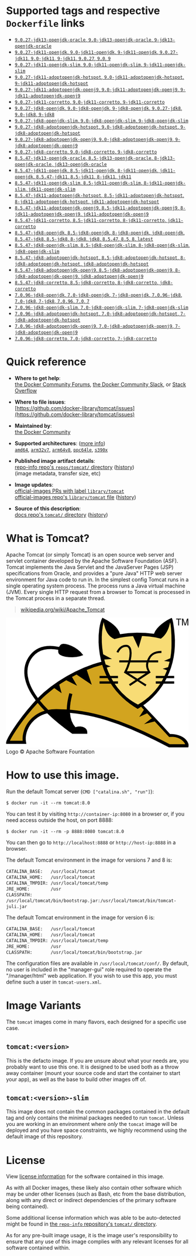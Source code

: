 <!--

********************************************************************************

WARNING:

    DO NOT EDIT "tomcat/README.md"

    IT IS AUTO-GENERATED

    (from the other files in "tomcat/" combined with a set of templates)

********************************************************************************

-->

# Supported tags and respective `Dockerfile` links

-	[`9.0.27-jdk13-openjdk-oracle`, `9.0-jdk13-openjdk-oracle`, `9-jdk13-openjdk-oracle`](https://github.com/docker-library/tomcat/blob/8348a86101660e76224afcc57c4c9fae4dc76de8/9.0/jdk13/openjdk-oracle/Dockerfile)
-	[`9.0.27-jdk11-openjdk`, `9.0-jdk11-openjdk`, `9-jdk11-openjdk`, `9.0.27-jdk11`, `9.0-jdk11`, `9-jdk11`, `9.0.27`, `9.0`, `9`](https://github.com/docker-library/tomcat/blob/8348a86101660e76224afcc57c4c9fae4dc76de8/9.0/jdk11/openjdk/Dockerfile)
-	[`9.0.27-jdk11-openjdk-slim`, `9.0-jdk11-openjdk-slim`, `9-jdk11-openjdk-slim`](https://github.com/docker-library/tomcat/blob/8348a86101660e76224afcc57c4c9fae4dc76de8/9.0/jdk11/openjdk-slim/Dockerfile)
-	[`9.0.27-jdk11-adoptopenjdk-hotspot`, `9.0-jdk11-adoptopenjdk-hotspot`, `9-jdk11-adoptopenjdk-hotspot`](https://github.com/docker-library/tomcat/blob/8348a86101660e76224afcc57c4c9fae4dc76de8/9.0/jdk11/adoptopenjdk-hotspot/Dockerfile)
-	[`9.0.27-jdk11-adoptopenjdk-openj9`, `9.0-jdk11-adoptopenjdk-openj9`, `9-jdk11-adoptopenjdk-openj9`](https://github.com/docker-library/tomcat/blob/8348a86101660e76224afcc57c4c9fae4dc76de8/9.0/jdk11/adoptopenjdk-openj9/Dockerfile)
-	[`9.0.27-jdk11-corretto`, `9.0-jdk11-corretto`, `9-jdk11-corretto`](https://github.com/docker-library/tomcat/blob/8348a86101660e76224afcc57c4c9fae4dc76de8/9.0/jdk11/corretto/Dockerfile)
-	[`9.0.27-jdk8-openjdk`, `9.0-jdk8-openjdk`, `9-jdk8-openjdk`, `9.0.27-jdk8`, `9.0-jdk8`, `9-jdk8`](https://github.com/docker-library/tomcat/blob/8348a86101660e76224afcc57c4c9fae4dc76de8/9.0/jdk8/openjdk/Dockerfile)
-	[`9.0.27-jdk8-openjdk-slim`, `9.0-jdk8-openjdk-slim`, `9-jdk8-openjdk-slim`](https://github.com/docker-library/tomcat/blob/8348a86101660e76224afcc57c4c9fae4dc76de8/9.0/jdk8/openjdk-slim/Dockerfile)
-	[`9.0.27-jdk8-adoptopenjdk-hotspot`, `9.0-jdk8-adoptopenjdk-hotspot`, `9-jdk8-adoptopenjdk-hotspot`](https://github.com/docker-library/tomcat/blob/8348a86101660e76224afcc57c4c9fae4dc76de8/9.0/jdk8/adoptopenjdk-hotspot/Dockerfile)
-	[`9.0.27-jdk8-adoptopenjdk-openj9`, `9.0-jdk8-adoptopenjdk-openj9`, `9-jdk8-adoptopenjdk-openj9`](https://github.com/docker-library/tomcat/blob/8348a86101660e76224afcc57c4c9fae4dc76de8/9.0/jdk8/adoptopenjdk-openj9/Dockerfile)
-	[`9.0.27-jdk8-corretto`, `9.0-jdk8-corretto`, `9-jdk8-corretto`](https://github.com/docker-library/tomcat/blob/8348a86101660e76224afcc57c4c9fae4dc76de8/9.0/jdk8/corretto/Dockerfile)
-	[`8.5.47-jdk13-openjdk-oracle`, `8.5-jdk13-openjdk-oracle`, `8-jdk13-openjdk-oracle`, `jdk13-openjdk-oracle`](https://github.com/docker-library/tomcat/blob/8438be7c4c8434b617903ea5a478441ae04572c1/8.5/jdk13/openjdk-oracle/Dockerfile)
-	[`8.5.47-jdk11-openjdk`, `8.5-jdk11-openjdk`, `8-jdk11-openjdk`, `jdk11-openjdk`, `8.5.47-jdk11`, `8.5-jdk11`, `8-jdk11`, `jdk11`](https://github.com/docker-library/tomcat/blob/8438be7c4c8434b617903ea5a478441ae04572c1/8.5/jdk11/openjdk/Dockerfile)
-	[`8.5.47-jdk11-openjdk-slim`, `8.5-jdk11-openjdk-slim`, `8-jdk11-openjdk-slim`, `jdk11-openjdk-slim`](https://github.com/docker-library/tomcat/blob/8438be7c4c8434b617903ea5a478441ae04572c1/8.5/jdk11/openjdk-slim/Dockerfile)
-	[`8.5.47-jdk11-adoptopenjdk-hotspot`, `8.5-jdk11-adoptopenjdk-hotspot`, `8-jdk11-adoptopenjdk-hotspot`, `jdk11-adoptopenjdk-hotspot`](https://github.com/docker-library/tomcat/blob/8438be7c4c8434b617903ea5a478441ae04572c1/8.5/jdk11/adoptopenjdk-hotspot/Dockerfile)
-	[`8.5.47-jdk11-adoptopenjdk-openj9`, `8.5-jdk11-adoptopenjdk-openj9`, `8-jdk11-adoptopenjdk-openj9`, `jdk11-adoptopenjdk-openj9`](https://github.com/docker-library/tomcat/blob/8438be7c4c8434b617903ea5a478441ae04572c1/8.5/jdk11/adoptopenjdk-openj9/Dockerfile)
-	[`8.5.47-jdk11-corretto`, `8.5-jdk11-corretto`, `8-jdk11-corretto`, `jdk11-corretto`](https://github.com/docker-library/tomcat/blob/8438be7c4c8434b617903ea5a478441ae04572c1/8.5/jdk11/corretto/Dockerfile)
-	[`8.5.47-jdk8-openjdk`, `8.5-jdk8-openjdk`, `8-jdk8-openjdk`, `jdk8-openjdk`, `8.5.47-jdk8`, `8.5-jdk8`, `8-jdk8`, `jdk8`, `8.5.47`, `8.5`, `8`, `latest`](https://github.com/docker-library/tomcat/blob/8438be7c4c8434b617903ea5a478441ae04572c1/8.5/jdk8/openjdk/Dockerfile)
-	[`8.5.47-jdk8-openjdk-slim`, `8.5-jdk8-openjdk-slim`, `8-jdk8-openjdk-slim`, `jdk8-openjdk-slim`](https://github.com/docker-library/tomcat/blob/8438be7c4c8434b617903ea5a478441ae04572c1/8.5/jdk8/openjdk-slim/Dockerfile)
-	[`8.5.47-jdk8-adoptopenjdk-hotspot`, `8.5-jdk8-adoptopenjdk-hotspot`, `8-jdk8-adoptopenjdk-hotspot`, `jdk8-adoptopenjdk-hotspot`](https://github.com/docker-library/tomcat/blob/8438be7c4c8434b617903ea5a478441ae04572c1/8.5/jdk8/adoptopenjdk-hotspot/Dockerfile)
-	[`8.5.47-jdk8-adoptopenjdk-openj9`, `8.5-jdk8-adoptopenjdk-openj9`, `8-jdk8-adoptopenjdk-openj9`, `jdk8-adoptopenjdk-openj9`](https://github.com/docker-library/tomcat/blob/8438be7c4c8434b617903ea5a478441ae04572c1/8.5/jdk8/adoptopenjdk-openj9/Dockerfile)
-	[`8.5.47-jdk8-corretto`, `8.5-jdk8-corretto`, `8-jdk8-corretto`, `jdk8-corretto`](https://github.com/docker-library/tomcat/blob/8438be7c4c8434b617903ea5a478441ae04572c1/8.5/jdk8/corretto/Dockerfile)
-	[`7.0.96-jdk8-openjdk`, `7.0-jdk8-openjdk`, `7-jdk8-openjdk`, `7.0.96-jdk8`, `7.0-jdk8`, `7-jdk8`, `7.0.96`, `7.0`, `7`](https://github.com/docker-library/tomcat/blob/7cdbab2ce07c1593fc657fd6fac7821a5472dfd2/7/jdk8/openjdk/Dockerfile)
-	[`7.0.96-jdk8-openjdk-slim`, `7.0-jdk8-openjdk-slim`, `7-jdk8-openjdk-slim`](https://github.com/docker-library/tomcat/blob/7cdbab2ce07c1593fc657fd6fac7821a5472dfd2/7/jdk8/openjdk-slim/Dockerfile)
-	[`7.0.96-jdk8-adoptopenjdk-hotspot`, `7.0-jdk8-adoptopenjdk-hotspot`, `7-jdk8-adoptopenjdk-hotspot`](https://github.com/docker-library/tomcat/blob/7cdbab2ce07c1593fc657fd6fac7821a5472dfd2/7/jdk8/adoptopenjdk-hotspot/Dockerfile)
-	[`7.0.96-jdk8-adoptopenjdk-openj9`, `7.0-jdk8-adoptopenjdk-openj9`, `7-jdk8-adoptopenjdk-openj9`](https://github.com/docker-library/tomcat/blob/7cdbab2ce07c1593fc657fd6fac7821a5472dfd2/7/jdk8/adoptopenjdk-openj9/Dockerfile)
-	[`7.0.96-jdk8-corretto`, `7.0-jdk8-corretto`, `7-jdk8-corretto`](https://github.com/docker-library/tomcat/blob/7cdbab2ce07c1593fc657fd6fac7821a5472dfd2/7/jdk8/corretto/Dockerfile)

# Quick reference

-	**Where to get help**:  
	[the Docker Community Forums](https://forums.docker.com/), [the Docker Community Slack](https://blog.docker.com/2016/11/introducing-docker-community-directory-docker-community-slack/), or [Stack Overflow](https://stackoverflow.com/search?tab=newest&q=docker)

-	**Where to file issues**:  
	[https://github.com/docker-library/tomcat/issues](https://github.com/docker-library/tomcat/issues)

-	**Maintained by**:  
	[the Docker Community](https://github.com/docker-library/tomcat)

-	**Supported architectures**: ([more info](https://github.com/docker-library/official-images#architectures-other-than-amd64))  
	[`amd64`](https://hub.docker.com/r/amd64/tomcat/), [`arm32v7`](https://hub.docker.com/r/arm32v7/tomcat/), [`arm64v8`](https://hub.docker.com/r/arm64v8/tomcat/), [`ppc64le`](https://hub.docker.com/r/ppc64le/tomcat/), [`s390x`](https://hub.docker.com/r/s390x/tomcat/)

-	**Published image artifact details**:  
	[repo-info repo's `repos/tomcat/` directory](https://github.com/docker-library/repo-info/blob/master/repos/tomcat) ([history](https://github.com/docker-library/repo-info/commits/master/repos/tomcat))  
	(image metadata, transfer size, etc)

-	**Image updates**:  
	[official-images PRs with label `library/tomcat`](https://github.com/docker-library/official-images/pulls?q=label%3Alibrary%2Ftomcat)  
	[official-images repo's `library/tomcat` file](https://github.com/docker-library/official-images/blob/master/library/tomcat) ([history](https://github.com/docker-library/official-images/commits/master/library/tomcat))

-	**Source of this description**:  
	[docs repo's `tomcat/` directory](https://github.com/docker-library/docs/tree/master/tomcat) ([history](https://github.com/docker-library/docs/commits/master/tomcat))

# What is Tomcat?

Apache Tomcat (or simply Tomcat) is an open source web server and servlet container developed by the Apache Software Foundation (ASF). Tomcat implements the Java Servlet and the JavaServer Pages (JSP) specifications from Oracle, and provides a "pure Java" HTTP web server environment for Java code to run in. In the simplest config Tomcat runs in a single operating system process. The process runs a Java virtual machine (JVM). Every single HTTP request from a browser to Tomcat is processed in the Tomcat process in a separate thread.

> [wikipedia.org/wiki/Apache_Tomcat](https://en.wikipedia.org/wiki/Apache_Tomcat)

![logo](https://raw.githubusercontent.com/docker-library/docs/8e31eb93a02d504d0cfe1da435aa31b377fc627d/tomcat/logo.png)Logo &copy; Apache Software Fountation

# How to use this image.

Run the default Tomcat server (`CMD ["catalina.sh", "run"]`):

```console
$ docker run -it --rm tomcat:8.0
```

You can test it by visiting `http://container-ip:8080` in a browser or, if you need access outside the host, on port 8888:

```console
$ docker run -it --rm -p 8888:8080 tomcat:8.0
```

You can then go to `http://localhost:8888` or `http://host-ip:8888` in a browser.

The default Tomcat environment in the image for versions 7 and 8 is:

	CATALINA_BASE:   /usr/local/tomcat
	CATALINA_HOME:   /usr/local/tomcat
	CATALINA_TMPDIR: /usr/local/tomcat/temp
	JRE_HOME:        /usr
	CLASSPATH:       /usr/local/tomcat/bin/bootstrap.jar:/usr/local/tomcat/bin/tomcat-juli.jar

The default Tomcat environment in the image for version 6 is:

	CATALINA_BASE:   /usr/local/tomcat
	CATALINA_HOME:   /usr/local/tomcat
	CATALINA_TMPDIR: /usr/local/tomcat/temp
	JRE_HOME:        /usr
	CLASSPATH:       /usr/local/tomcat/bin/bootstrap.jar

The configuration files are available in `/usr/local/tomcat/conf/`. By default, no user is included in the "manager-gui" role required to operate the "/manager/html" web application. If you wish to use this app, you must define such a user in `tomcat-users.xml`.

# Image Variants

The `tomcat` images come in many flavors, each designed for a specific use case.

## `tomcat:<version>`

This is the defacto image. If you are unsure about what your needs are, you probably want to use this one. It is designed to be used both as a throw away container (mount your source code and start the container to start your app), as well as the base to build other images off of.

## `tomcat:<version>-slim`

This image does not contain the common packages contained in the default tag and only contains the minimal packages needed to run `tomcat`. Unless you are working in an environment where *only* the `tomcat` image will be deployed and you have space constraints, we highly recommend using the default image of this repository.

# License

View [license information](https://www.apache.org/licenses/LICENSE-2.0) for the software contained in this image.

As with all Docker images, these likely also contain other software which may be under other licenses (such as Bash, etc from the base distribution, along with any direct or indirect dependencies of the primary software being contained).

Some additional license information which was able to be auto-detected might be found in [the `repo-info` repository's `tomcat/` directory](https://github.com/docker-library/repo-info/tree/master/repos/tomcat).

As for any pre-built image usage, it is the image user's responsibility to ensure that any use of this image complies with any relevant licenses for all software contained within.
